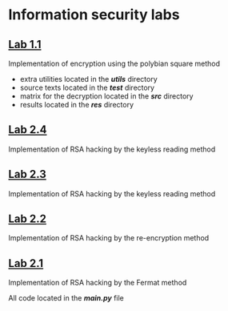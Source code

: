 # Information security labs

## [Lab 1.1](1.1-oz-lab)

Implementation of encryption using the polybian square method

- extra utilities located in the _**utils**_ directory
- source texts located in the _**test**_ directory
- matrix for the decryption located in the **_src_** directory
- results located in the _**res**_ directory

## [Lab 2.4](2.4-oz-lab)

Implementation of RSA hacking by the keyless reading method

## [Lab 2.3](2.3-oz-lab)

Implementation of RSA hacking by the keyless reading method

## [Lab 2.2](2.2-oz-lab)

Implementation of RSA hacking by the re-encryption method

## [Lab 2.1](2.1-oz-lab)

Implementation of RSA hacking by the Fermat method


All code located in the **_main.py_** file